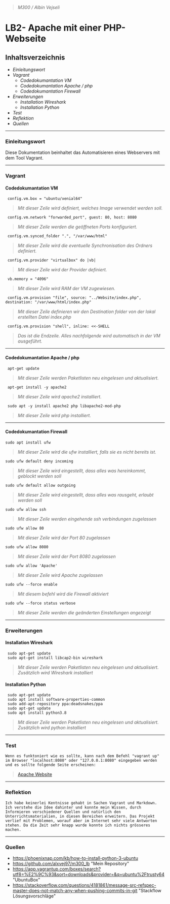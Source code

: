 > *M300 / Albin Vejseli*

# **LB2- Apache mit einer PHP-Webseite**

## Inhaltsverzeichnis



- *Einleitungswort*
- *Vagrant*
    - *Codedokumantation VM*
    - *Codedokumantation Apache / php*
    - *Codedokumantation Firewall*
- *Erweiterungen*
     - *Installation Wireshark*
     - *Installation Python*
- *Test*
- *Reflektion*
- *Quellen*

---------------------



### Einleitungswort
Diese Dokumentation beinhaltet das Automatisieren eines Webservers mit dem Tool Vagrant. 

--------------------


### Vagrant                

#### Codedokumantation VM

     config.vm.box = "ubuntu/xenial64"
  >*Mit dieser Zeile wird definiert, welches Image verwendet werden soll.*

     config.vm.network "forwarded_port", guest: 80, host: 8080
  >*Mit dieser Zeile werden die geöffneten Ports konfiguriert.*

     config.vm.synced_folder ".", "/var/www/html"
  >*Mit dieser Zeile wird die eventuelle Synchronisation des Ordners definiert.*


     config.vm.provider "virtualbox" do |vb|
  >*Mit dieser Zeile wird der Provider definiert.*

     
     vb.memory = "4096"
  >*Mit dieser Zeile wird RAM der VM zugewiesen.*

     config.vm.provision "file", source: "../Website/index.php", destination: "/var/www/html/index.php"
  >*Mit dieser Zeile definieren wir den Destination folder von der lokal erstellten Datei index.php*

     config.vm.provision "shell", inline: <<-SHELL
  >*Das ist die Endzeile. Alles nachfolgende wird automatisch in der VM ausgeführt.*
---------------------------



#### Codedokumantation Apache / php

     apt-get update
  >*Mit dieser Zeile werden Paketlisten neu eingelesen und aktualisiert.*

     apt-get install -y apache2
  >*Mit dieser Zeile wird apache2 installiert.*

     sudo apt -y install apache2 php libapache2-mod-php
  >*Mit dieser Zeile wird php installiert.*

---------------------------




#### Codedokumantation Firewall
 
    sudo apt install ufw 
  >*Mit dieser Zeile wird die ufw installiert, falls sie es nicht bereits ist.*

    sudo ufw default deny incoming
  >*Mit dieser Zeile  wird eingestellt, dass alles was hereinkommt, geblockt werden soll*

    sudo ufw default allow outgoing
  >*Mit dieser Zeile wird eingestellt, dass alles was rausgeht, erlaubt werden soll*

    sudo ufw allow ssh
  >*Mit dieser Zeile werden eingehende ssh verbindungen zugelassen*

    sudo ufw allow 80
  >*Mit dieser Zeile wird der Port 80 zugelassen*

    sudo ufw allow 8080
  >*Mit dieser Zeile wird der Port 8080 zugelassen*
   
    sudo ufw allow 'Apache'
  >*Mit dieser Zeile wird Apache zugelassen*

    sudo ufw --force enable
  >*Mit diesem befehl wird die Firewall aktiviert*

    sudo ufw --force status verbose
  >*Mit dieser Zeile werden die geänderten Einstellungen angezeigt*

---------------------------

### Erweiterungen

#### Installation Wireshark

     sudo apt-get update
     sudo apt-get install libcap2-bin wireshark
  >*Mit dieser Zeile werden Paketlisten neu eingelesen und aktualisiert. Zusätzlich wird Wireshark installiert*
  
#### Installation Python

     sudo apt-get update
     sudo apt install software-properties-common
     sudo add-apt-repository ppa:deadsnakes/ppa
     sudo apt-get update
     sudo apt install python3.8
  >*Mit dieser Zeile werden Paketlisten neu eingelesen und aktualisiert. Zusätzlich wird python installiert*


---------------------------

### Test

    Wenn es funktoniert wie es sollte, kann nach dem Befehl "vagrant up" im Browser "localhost:8080" oder "127.0.0.1:8080" eingegeben werden und es sollte folgende Seite erscheinen:
> [Apache Website](/Users/Albin/Desktop/Apache_Website.PNG "Website")
---------------------------

### Reflektion
    Ich habe keinerlei Kentnisse gehabt in Sachen Vagrant und Markdown. Ich verstehe die Idee dahinter und konnte mein Wissen, durch Informieren verschiedener Quellen und natürlich den Unterrichtsmaterialien, in diesen Bereichen erweitern. Das Projekt verlief mit Problemen, worauf aber im Internet sehr viele Antworten stehen. Da die Zeit sehr knapp wurde konnte ich nichts grösseres machen. 
---------------------------

### Quellen
- <https://phoenixnap.com/kb/how-to-install-python-3-ubuntu>
- <https://github.com/alxvej97/m300_lb> "Mein Repository"
- <https://app.vagrantup.com/boxes/search?utf8=%E2%9C%93&sort=downloads&provider=&q=ubuntu%2Ftrusty64> "UbuntuBox"
- <https://stackoverflow.com/questions/4181861/message-src-refspec-master-does-not-match-any-when-pushing-commits-in-git> "Stackflow Lösungsvorschläge"